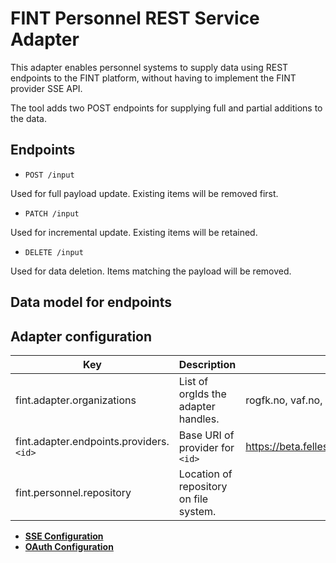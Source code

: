 # FINT Personnel REST Service Adapter

This adapter enables personnel systems to supply data using REST endpoints to the FINT platform, without having to implement the FINT provider SSE API.

The tool adds two POST endpoints for supplying full and partial additions to the data.

## Endpoints

- `POST /input`

Used for full payload update.  Existing items will be removed first.

- `PATCH /input`

Used for incremental update.  Existing items will be retained.

- `DELETE /input`

Used for data deletion.  Items matching the payload will be removed.

## Data model for endpoints

## Adapter configuration
| Key | Description | Example |
|-----|-------------|---------|
| fint.adapter.organizations | List of orgIds the adapter handles. | rogfk.no, vaf.no, ofk.no |
| fint.adapter.endpoints.providers.`<id>` | Base URI of provider for `<id>` | https://beta.felleskomponent.no/administrasjon/personal/provider |
| fint.personnel.repository | Location of repository on file system. | |

- **[SSE Configuration](https://github.com/FINTlibs/fint-sse#sse-configuration)**
- **[OAuth Configuration](https://github.com/FINTlibs/fint-sse#oauth-configuration)** 
